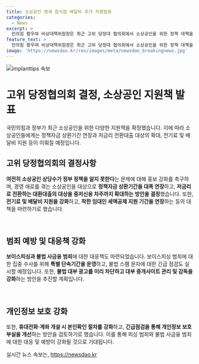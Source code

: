 ```yaml
---
title: 소상공인 영세 음식점 배달비 추가 지원발표
categories:
  - News
excerpt: >
  민의힘 황우여 비상대책위원장은 최근 고위 당정대 협의회에서 소상공인을 위한 정책 대책을 발표했다. 영세 음식점에 배달비 신규 지원과 전기료 지원 기준 완화를 포함해 50만명 추가 지원 등을 결정했다. 또한, 정책자금 상환기간 연장, 저금리 전환대출 대상 확대 등으로 경영 어려움을 겪는 소상공인을 대상으로 한 정책을 확대하고 규모를 대폭 확대하고 지원을 완화하기로 결정했다. 휴대전화 이용범죄에 대한 단속과 보안 강화, 불법 사금융 범죄 대응에 대한 대책 등 다양한 분야에서의 정부 대책을 소개했다.
feature_text: >
  민의힘 황우여 비상대책위원장은 최근 고위 당정대 협의회에서 소상공인을 위한 정책 대책을 발표했다. 영세 음식점에 배달비 신규 지원과 전기료 지원 기준 완화를 포함해 50만명 추가 지원 등을 결정했다. 또한, 정책자금 상환기간 연장, 저금리 전환대출 대상 확대 등으로 경영 어려움을 겪는 소상공인을 대상으로 한 정책을 확대하고 규모를 대폭 확대하고 지원을 완화하기로 결정했다. 휴대전화 이용범죄에 대한 단속과 보안 강화, 불법 사금융 범죄 대응에 대한 대책 등 다양한 분야에서의 정부 대책을 소개했다.
image: 'https://newsdao.kr/res/images/meta/newsdao_breakingnews.jpg'
---
```


<p><img src="https://newsdao.kr/res/images/meta/newsdao_breakingnews.jpg" alt="implanttips 속보" /></p>

<h1>고위 당정협의회 결정, 소상공인 지원책 발표</h1>

<p data-ke-size="size16">국민의힘과 정부가 최근 소상공인을 위한 다양한 지원책을 확정했습니다. 이에 따라 소상공인들에게는 정책자금 상환기간 연장과 저금리 전환대출 대상의 확대, 전기료 및 배달비 지원 등이 이뤄질 예정입니다.</p>

<h2 data-ke-size="size26">고위 당정협의회의 결정사항</h2>

<p><b>여전히 소상공인 상당수가 정부 정책을 알지 못한다</b>는 문제에 대해 홍보 강화를 촉구하며, 경영 애로를 겪는 소상공인을 대상으로 <b>정책자금 상환기간을 대폭 연장</b>하고, <b>저금리로 전환하는 대환대출의 대상을 중저신용 차주까지 확대하는 방안을 결정</b>했습니다. 또한, <b>전기료 및 배달비 지원을 강화</b>하고, <b>착한 임대인 세액공제 지원 기간을 연장</b>하는 등의 대책을 마련하기로 했습니다.</p>

<p data-ke-size="size16">&nbsp;</p>

<h2 data-ke-size="size26">범죄 예방 및 대응책 강화</h2>

<p><b>보이스피싱과 불법 사금융 범죄</b>에 대한 대응책도 마련되었습니다. 보이스피싱 범죄에 대한 집중 수사를 위해 <b>특별 단속기간을 운영</b>하고, 불법 스팸 문자에 대한 긴급 점검도 실시할 예정입니다. 또한, <b>불법 대부 광고를 미리 차단하고 대부 중개사이트 관리 및 감독을 강화</b>하는 방안을 추진할 계획입니다.</p>

<p data-ke-size="size16">&nbsp;</p>

<h2 data-ke-size="size26">개인정보 보호 강화</h2>

<p>또한, <b>휴대전화·계좌 개설 시 본인확인 절차를 강화</b>하고, <b>긴급점검을 통해 개인정보 보호 부실을 개선</b>하는 방안을 검토하기로 했습니다. 이를 통해 피싱 범죄와 불법 사금융 범죄에 대한 대응 및 예방이 강화될 것으로 기대됩니다.</p>
실시간 뉴스 속보는, <a href="https://newsdao.kr" rel="dofollow">https://newsdao.kr</a>


